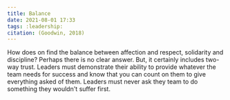 ```yaml
---
title: Balance
date: 2021-08-01 17:33
tags: :leadership:
citation: (Goodwin, 2018)
---
```

How does on find the balance between affection and respect, solidarity and discipline? Perhaps there is no clear answer. But, it certainly includes two-way trust. Leaders must demonstrate their ability to provide whatever the team needs for success and know that you can count on them to give everything asked of them. Leaders must never ask they team to do something they wouldn't suffer first.
